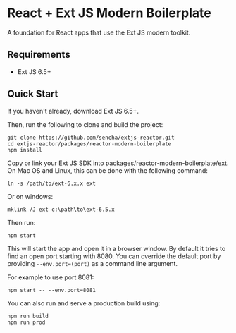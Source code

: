 # React + Ext JS Modern Boilerplate

A foundation for React apps that use the Ext JS modern toolkit.

## Requirements

* Ext JS 6.5+

## Quick Start

If you haven't already, download Ext JS 6.5+.

Then, run the following to clone and build the project:

    git clone https://github.com/sencha/extjs-reactor.git
    cd extjs-reactor/packages/reactor-modern-boilerplate
    npm install

Copy or link your Ext JS SDK into packages/reactor-modern-boilerplate/ext.  On Mac OS and Linux, this can be done with the following command:

```
ln -s /path/to/ext-6.x.x ext
```

Or on windows:

```
mklink /J ext c:\path\to\ext-6.5.x
```

Then run:

    npm start

This will start the app and open it in a browser window.  By default it tries to find
an open port starting with 8080.  You can override the default port by providing `--env.port=(port)` 
as a command line argument.

For example to use port 8081:

    npm start -- --env.port=8081

You can also run and serve a production build using:

    npm run build
    npm run prod